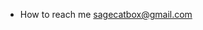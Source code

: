 - How to reach me sagecatbox@gmail.com

<!---
Sage-Cat/Sage-Cat is a ✨ special ✨ repository because its `README.md` (this file) appears on your GitHub profile.
You can click the Preview link to take a look at your changes.
--->
